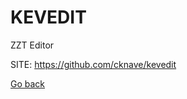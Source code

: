 # KEVEDIT
 
 ZZT Editor
 
 SITE: https://github.com/cknave/kevedit

 [Go back](https://portable-linux-apps.github.io/apps.html)
